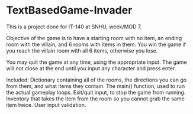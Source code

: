 # TextBasedGame-Invader
This is a project done for IT-140 at SNHU, week/MOD 7.

Objective of the game is to have a starting room with no item, an ending room with the villain, and 6 rooms with items in them.
You win the game if you reach the villain room with all 6 items, otherwise you lose.

You may quit the game at any time, using the appropriate input. The game will not close at the end until you input any character and
press enter.

Included:
Dictionary containing all of the rooms, the directions you can go from them, and what items they contain.
The main() function, used to run the actual gameplay loops.
Exit/quit input, to stop the game from running.
Inventory that takes the item from the room so you cannot grab the same item twice.
User input validation.
